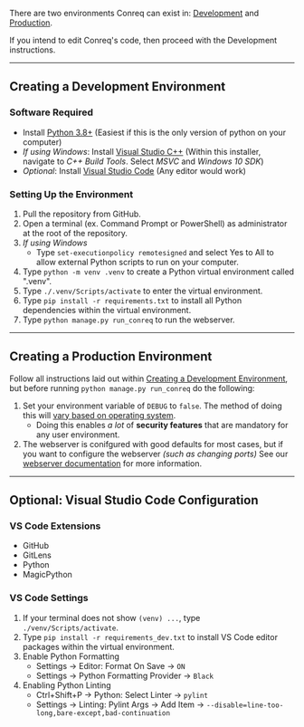 There are two environments Conreq can exist in: [Development](#creating-a-development-environment) and [Production](#creating-a-production-environment).

If you intend to edit Conreq's code, then proceed with the Development instructions.

---

## Creating a Development Environment

### Software Required

-   Install [Python 3.8+](https://www.microsoft.com/en-us/p/python-38/9mssztt1n39l#activetab=pivot:overviewtab) (Easiest if this is the only version of python on your computer)
-   _If using Windows_: Install [Visual Studio C++](https://visualstudio.microsoft.com/visual-cpp-build-tools/) (Within this installer, navigate to _C++ Build Tools_. Select _MSVC_ and _Windows 10 SDK_)
-   _Optional_: Install [Visual Studio Code](https://code.visualstudio.com/) (Any editor would work)

### Setting Up the Environment

1. Pull the repository from GitHub.
2. Open a terminal (ex. Command Prompt or PowerShell) as administrator at the root of the repository.
3. _If using Windows_
    - Type `set-executionpolicy remotesigned` and select Yes to All to allow external Python scripts to run on your computer.
4. Type `python -m venv .venv` to create a Python virtual environment called ".venv".
5. Type `./.venv/Scripts/activate` to enter the virtual environment.
6. Type `pip install -r requirements.txt` to install all Python dependencies within the virtual environment.
7. Type `python manage.py run_conreq` to run the webserver.

---

## Creating a Production Environment

Follow all instructions laid out within [Creating a Development Environment](#creating-a-development-environment), but before running `python manage.py run_conreq` do the following:

1. Set your environment variable of `DEBUG` to `false`. The method of doing this will [vary based on operating system](https://www.twilio.com/blog/2017/01/how-to-set-environment-variables.html).
    - Doing this enables _a lot_ of **security features** that are mandatory for any user environment.
2. The webserver is conifgured with good defaults for most cases, but if you want to configure the webserver _(such as changing ports)_ See our [webserver documentation](/webserver/) for more information.

---

## Optional: Visual Studio Code Configuration

### VS Code Extensions

-   GitHub
-   GitLens
-   Python
-   MagicPython

### VS Code Settings

1. If your terminal does not show `(venv) ...`, type `./venv/Scripts/activate`.
2. Type `pip install -r requirements_dev.txt` to install VS Code editor packages within the virtual environment.
3. Enable Python Formatting
    - Settings -> Editor: Format On Save -> `ON`
    - Settings -> Python Formatting Provider -> `Black`
4. Enabling Python Linting
    - Ctrl+Shift+P -> Python: Select Linter -> `pylint`
    - Settings -> Linting: Pylint Args -> Add Item -> `--disable=line-too-long,bare-except,bad-continuation`
